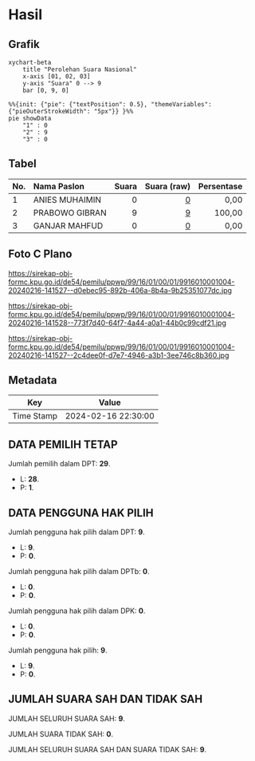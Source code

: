 # Hasil

## Grafik

```mermaid
xychart-beta
    title "Perolehan Suara Nasional"
    x-axis [01, 02, 03]
    y-axis "Suara" 0 --> 9
    bar [0, 9, 0]
```

```mermaid
%%{init: {"pie": {"textPosition": 0.5}, "themeVariables": {"pieOuterStrokeWidth": "5px"}} }%%
pie showData
    "1" : 0
    "2" : 9
    "3" : 0
```

## Tabel

| No. | Nama Paslon    | Suara | Suara (raw) | Persentase |
|:--- |:-------------- | -----:| -----------:| ----------:|
| 1   | ANIES MUHAIMIN | 0     | [0][p-1]    | 0,00       |
| 2   | PRABOWO GIBRAN | 9     | [9][p-2]    | 100,00     |
| 3   | GANJAR MAHFUD  | 0     | [0][p-3]    | 0,00       |


[p-1]: https://github.com/gigit-pemilu/pemilu-2024/blob/main/pilpres/hitung-suara/sub/99-luar-negeri/sub/16-beograd-serbia/sub/01-beograd-serbia/sub/0001-beograd-serbia/sub/004-ksk-002/sub/paslon-1.txt
[p-2]: https://github.com/gigit-pemilu/pemilu-2024/blob/main/pilpres/hitung-suara/sub/99-luar-negeri/sub/16-beograd-serbia/sub/01-beograd-serbia/sub/0001-beograd-serbia/sub/004-ksk-002/sub/paslon-2.txt
[p-3]: https://github.com/gigit-pemilu/pemilu-2024/blob/main/pilpres/hitung-suara/sub/99-luar-negeri/sub/16-beograd-serbia/sub/01-beograd-serbia/sub/0001-beograd-serbia/sub/004-ksk-002/sub/paslon-3.txt

## Foto C Plano

https://sirekap-obj-formc.kpu.go.id/de54/pemilu/ppwp/99/16/01/00/01/9916010001004-20240216-141527--d0ebec95-892b-406a-8b4a-9b25351077dc.jpg

https://sirekap-obj-formc.kpu.go.id/de54/pemilu/ppwp/99/16/01/00/01/9916010001004-20240216-141528--773f7d40-64f7-4a44-a0a1-44b0c99cdf21.jpg

https://sirekap-obj-formc.kpu.go.id/de54/pemilu/ppwp/99/16/01/00/01/9916010001004-20240216-141527--2c4dee0f-d7e7-4946-a3b1-3ee746c8b360.jpg


## Metadata

| Key        | Value               |
| ---------- | ------------------- |
| Time Stamp | 2024-02-16 22:30:00 |


## DATA PEMILIH TETAP

Jumlah pemilih dalam DPT: **29**.
 * L: **28**.
 * P: **1**.

## DATA PENGGUNA HAK PILIH

Jumlah pengguna hak pilih dalam DPT: **9**.
 * L: **9**.
 * P: **0**.

Jumlah pengguna hak pilih dalam DPTb: **0**.
 * L: **0**.
 * P: **0**.

Jumlah pengguna hak pilih dalam DPK: **0**.
 * L: **0**.
 * P: **0**.

Jumlah pengguna hak pilih: **9**.
 * L: **9**.
 * P: **0**.

## JUMLAH SUARA SAH DAN TIDAK SAH

JUMLAH SELURUH SUARA SAH: **9**.

JUMLAH SUARA TIDAK SAH: **0**.

JUMLAH SELURUH SUARA SAH DAN SUARA TIDAK SAH: **9**.


